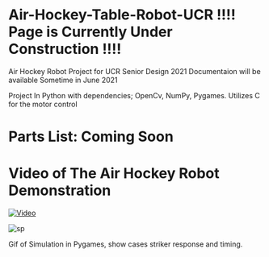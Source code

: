 # Air-Hockey-Table-Robot-UCR !!!! Page is Currently Under Construction !!!!
Air Hockey Robot Project for UCR Senior Design 2021
Documentaion will be available Sometime in June 2021

Project In Python with dependencies; OpenCv, NumPy, Pygames.
Utilizes C for the motor control

# Parts List: Coming Soon



# Video of The Air Hockey Robot Demonstration
[![Video](https://user-images.githubusercontent.com/59685316/115225170-9e029100-a0c2-11eb-939d-67175ecff7a2.png)](https://youtu.be/WSGSXqh4a6k "Everything Is AWESOME")




![sp](https://user-images.githubusercontent.com/59685316/115223539-c093aa80-a0c0-11eb-866c-c328998f38cd.gif)

Gif of Simulation in Pygames, show cases striker response and timing.


